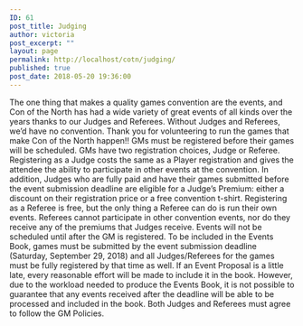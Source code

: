 ```yaml
---
ID: 61
post_title: Judging
author: victoria
post_excerpt: ""
layout: page
permalink: http://localhost/cotn/judging/
published: true
post_date: 2018-05-20 19:36:00
---
```

<span style="font-weight: 400;">The one thing that makes a quality games convention are the events, and Con of the North has had a wide variety of great events of all kinds over the years thanks to our Judges and Referees. Without Judges and Referees, we’d have no convention. Thank you for volunteering to run the games that make Con of the North happen!!</span> <span style="font-weight: 400;">GMs must be registered before their games will be scheduled. GMs have two registration choices, Judge or Referee.</span> <span style="font-weight: 400;">Registering as a Judge costs the same as a Player registration and gives the attendee the ability to participate in other events at the convention. In addition, Judges who are fully paid and have their games submitted before the event submission deadline are eligible for a Judge’s Premium: either a discount on their registration price or a free convention t-shirt.</span> <span style="font-weight: 400;">Registering as a Referee is free, but the only thing a Referee can do is run their own events. Referees cannot participate in other convention events, nor do they receive any of the premiums that Judges receive.</span> <span style="font-weight: 400;">Events will not be scheduled until after the GM is registered.</span> <span style="font-weight: 400;">To be included in the Events Book, games must be submitted by the event submission deadline (Saturday, September 29, 2018) and all Judges/Referees for the games must be fully registered by that time as well. If an Event Proposal is a little late, every reasonable effort will be made to include it in the book. However, due to the workload needed to produce the Events Book, it is not possible to guarantee that any events received after the deadline will be able to be processed and included in the book.</span> <span style="font-weight: 400;">Both Judges and Referees must agree to follow the GM Policies.</span>